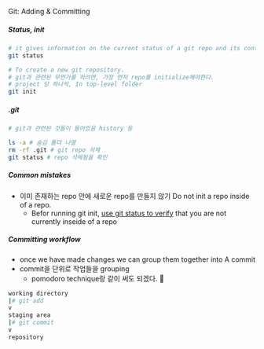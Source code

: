 Git: Adding & Committing

##### Status, init

~~~bash
# it gives information on the current status of a git repo and its contents
git status
~~~

~~~bash
# To create a new git repository.
# git과 관련된 무언가를 하려면, 가장 먼저 repo를 initialize해야한다.
# project 당 하나씩, In top-level folder
git init
~~~

##### .git

~~~bash
# git과 관련된 것들이 들어있음 history 등

ls -a # 숨김 폴더 나열
rm -rf .git # git repo 삭제
git status # repo 삭제됨을 확인
~~~

##### Common mistakes

- 이미 존재하는 repo 안에 새로운 repo를 만들지 않기 Do not init a repo inside of a repo.
  - Befor running git init, <u>use git status to verify</u> that you are not currently inseide of a repo

##### Committing workflow

- once we have made changes we can group them together into A commit
- commit을 단위로 작업들을 grouping
  - pomodoro technique랑 같이 써도 되겠다. 🦀

~~~bash
working directory
|# git add
v
staging area
|# git commit
v
repository
~~~

